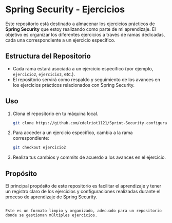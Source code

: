 

# Spring Security - Ejercicios

Este repositorio está destinado a almacenar los ejercicios prácticos de **Spring Security** que estoy realizando como parte de mi aprendizaje. El objetivo es organizar los diferentes ejercicios a través de ramas dedicadas, cada una correspondiente a un ejercicio específico.

## Estructura del Repositorio

- Cada rama estará asociada a un ejercicio específico (por ejemplo, `ejercicio2`, `ejercicio3`, etc.).
- El repositorio servirá como respaldo y seguimiento de los avances en los ejercicios prácticos relacionados con Spring Security.

## Uso

1. Clona el repositorio en tu máquina local.
   ```bash
   git clone https://github.com/cdelriot1121/Sprint-Security.configurate.git
   ```

2. Para acceder a un ejercicio específico, cambia a la rama correspondiente:
   ```bash
   git checkout ejercicio2
   ```

3. Realiza tus cambios y commits de acuerdo a los avances en el ejercicio.

## Propósito

El principal propósito de este repositorio es facilitar el aprendizaje y tener un registro claro de los ejercicios y configuraciones realizadas durante el proceso de aprendizaje de Spring Security.
```

Este es un formato limpio y organizado, adecuado para un repositorio donde se gestionan múltiples ejercicios.